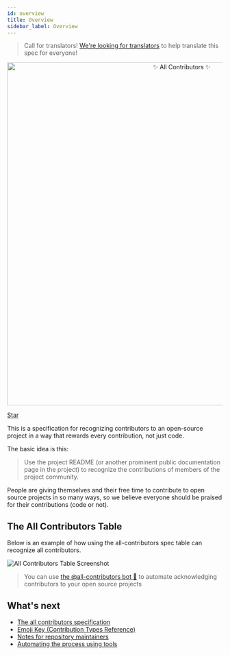 ```yaml
---
id: overview
title: Overview
sidebar_label: Overview
---
```


> Call for translators! [We're looking for translators](https://github.com/all-contributors/all-contributors/issues/143) to help translate this spec for everyone!

<div align="center">
    <img src="../assets/logo-full-transparent.png" alt="✨ All Contributors ✨" width="800px" />
</div>

<a class="github-button" href="https://github.com/all-contributors/all-contributors" data-icon="octicon-star" data-count-href="/all-contributors/all-contributors/stargazers" data-show-count="true" data-count-aria-label="# stargazers on GitHub" aria-label="Star this project on GitHub" >Star</a>

This is a specification for recognizing contributors to an open-source project in a way that rewards every contribution, not just code.

The basic idea is this:

> Use the project README (or another prominent public documentation page in the project) to recognize the contributions of members of the project community.

People are giving themselves and their free time to contribute to open source projects in so many ways, so we believe everyone should be praised for their contributions (code or not).

## The All Contributors Table

Below is an example of how using the all-contributors spec table can recognize all contributors.

![All Contributors Table Screenshot](../assets/contributors-table-small.png)

> You can use [the @all-contributors bot 🤖](bot/overview) to automate acknowledging contributors to your open source projects

## What's next

- [The all contributors specification](specification)
- [Emoji Key (Contribution Types Reference)](emoji-key)
- [Notes for repository maintainers](repository-maintainers)
- [Automating the process using tools](tooling)
